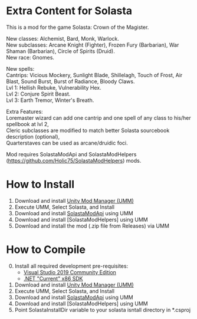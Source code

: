 # Extra Content for Solasta

This is a mod for the game Solasta: Crown of the Magister.

New classes: Alchemist, Bard, Monk, Warlock.  
New subclasses: Arcane Knight (Fighter), Frozen Fury (Barbarian), War Shaman (Barbarian), Circle of Spirits (Druid).  
New race: Gnomes.  

New spells:  
Cantrips: Vicious Mockery, Sunlight Blade, Shillelagh, Touch of Frost, Air Blast, Sound Burst, Burst of Radiance, Bloody Claws.  
Lvl 1: Hellish Rebuke, Vulnerability Hex.  
Lvl 2: Conjure Spirit Beast.  
Lvl 3: Earth Tremor, Winter's Breath.  

Extra Features:  
Loremaster wizard can add one cantrip and one spell of any class to his/her spellbook at lvl 2,  
Cleric subclasses are modified to match better Solasta sourcebook description (optional),  
Quarterstaves can be used as arcane/druidic foci.


Mod requires SolastaModApi and SolastaModHelpers (https://github.com/Holic75/SolastaModHelpers) mods.

# How to Install

1. Download and install [Unity Mod Manager (UMM)](https://www.nexusmods.com/site/mods/21)
2. Execute UMM, Select Solasta, and Install
3. Download and install [SolastaModApi](https://www.nexusmods.com/solastacrownofthemagister/mods/48) using UMM
4. Download and install [SolastaModHelpers] using UMM
5. Download and install the mod (.zip file from Releases) via UMM 

# How to Compile

0. Install all required development pre-requisites:
	- [Visual Studio 2019 Community Edition](https://visualstudio.microsoft.com/downloads/)
	- [.NET "Current" x86 SDK](https://dotnet.microsoft.com/download/visual-studio-sdks)
1. Download and install [Unity Mod Manager (UMM)](https://www.nexusmods.com/site/mods/21)
2. Execute UMM, Select Solasta, and Install
3. Download and install [SolastaModApi](https://www.nexusmods.com/solastacrownofthemagister/mods/48) using UMM
4. Download and install [SolastaModHelpers] using UMM
5. Point SolastaInstallDir variable to your solasta isntall directory in *.csproj
